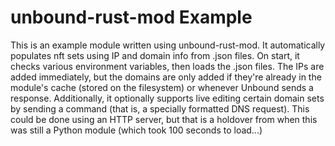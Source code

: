 # unbound-rust-mod Example

This is an example module written using unbound-rust-mod. It
automatically populates nft sets using IP and domain info from .json
files. On start, it checks various environment variables, then loads
the .json files. The IPs are added immediately, but the domains are only
added if they're already in the module's cache (stored on the
filesystem) or whenever Unbound sends a response. Additionally, it
optionally supports live editing certain domain sets by sending a
command (that is, a specially formatted DNS request). This could be done
using an HTTP server, but that is a holdover from when this was still a
Python module (which took 100 seconds to load...)

